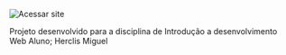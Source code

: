 ![Acessar site]([https://rickandmortyapi.com/api/character/avatar/1.jpeg](https://miguelsntx.github.io/SiteRickeMorty/))

Projeto desenvolvido para a disciplina de Introdução a desenvolvimento Web
Aluno; Herclis Miguel
